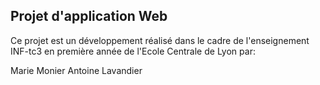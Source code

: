 ## Projet d'application Web

Ce projet est un développement réalisé dans le cadre de l'enseignement INF-tc3 en première année de  l'Ecole Centrale de Lyon par:

Marie Monier
Antoine Lavandier